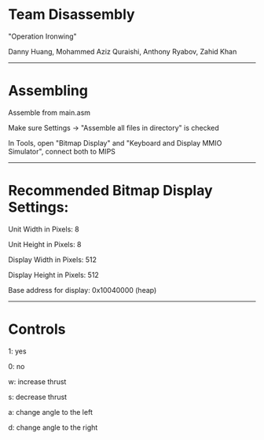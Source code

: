# Team Disassembly

"Operation Ironwing"

Danny Huang, Mohammed Aziz Quraishi, Anthony Ryabov, Zahid Khan

---

# Assembling
Assemble from main.asm

Make sure Settings -> "Assemble all files in directory" is checked

In Tools, open "Bitmap Display" and "Keyboard and Display MMIO Simulator", connect both to MIPS

---

# Recommended Bitmap Display Settings:
Unit Width in Pixels: 8

Unit Height in Pixels: 8

Display Width in Pixels: 512

Display Height in Pixels: 512

Base address for display: 0x10040000 (heap)

---

# Controls
1: yes

0: no

w: increase thrust

s: decrease thrust

a: change angle to the left

d: change angle to the right
